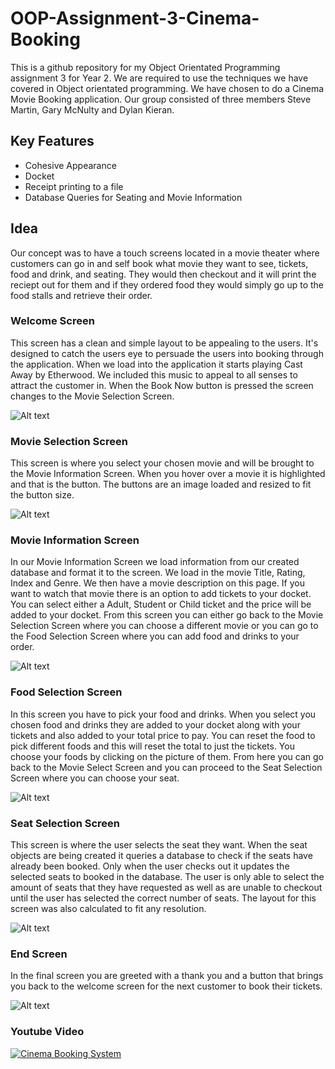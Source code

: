# OOP-Assignment-3-Cinema-Booking
This is a github repository for my Object Orientated Programming assignment 3 for Year 2. We are required to use the techniques we have covered in Object orientated programming. We have chosen to do a Cinema Movie Booking application. Our group consisted of three members Steve Martin, Gary McNulty and Dylan Kieran.

## Key Features
- Cohesive Appearance
- Docket
- Receipt printing to a file
- Database Queries for Seating and Movie Information

## Idea
Our concept was to have a touch screens located in a movie theater where customers can go in and self book what movie they want to see, tickets, food and drink, and seating. They would then checkout and it will print the reciept out for them and if they ordered food they would simply go up to the food stalls and retrieve their order. 

### Welcome Screen
This screen has a clean and simple layout to be appealing to the users. It's designed to catch the users eye to persuade the users into booking through the application. When we load into the application it starts playing Cast Away by Etherwood. We included this music to appeal to all senses to attract the customer in. When the Book Now button is pressed the screen changes to the Movie Selection Screen.

![Alt text](https://github.com/Superdizzy17/OOP-Assignment-3-Cinema-Booking/blob/master/ScreenShots/WelcomeScreen.PNG "Welcome Screen")

### Movie Selection Screen
This screen is where you select your chosen movie and will be brought to the Movie Information Screen. When you hover over a movie it is highlighted and that is the button. The buttons are an image loaded and resized to fit the button size.

![Alt text](https://github.com/Superdizzy17/OOP-Assignment-3-Cinema-Booking/blob/master/ScreenShots/MovieSelectScreen.PNG "Movie Selection Screen")

### Movie Information Screen
In our Movie Information Screen we load information from our created database and format it to the screen. We load in the movie Title, Rating, Index and Genre. We then have a movie description on this page. If you want to watch that movie there is an option to add tickets to your docket. You can select either a Adult, Student or Child ticket and the price will be added to your docket. From this screen you can either go back to the Movie Selection Screen where you can choose a different movie or you can go to the Food Selection Screen where you can add food and drinks to your order.

![Alt text](https://github.com/Superdizzy17/OOP-Assignment-3-Cinema-Booking/blob/master/ScreenShots/MovieInfoScreen.PNG "Movie Info Screen")

### Food Selection Screen
In this screen you have to pick your food and drinks. When you select you chosen food and drinks they are added to your docket along with your tickets and also added to your total price to pay. You can reset the food to pick different foods and this will reset the total to just the tickets. You choose your foods by clicking on the picture of them. From here you can go back to the Movie Select Screen and you can proceed to the Seat Selection Screen where you can choose your seat.

![Alt text](https://github.com/Superdizzy17/OOP-Assignment-3-Cinema-Booking/blob/master/ScreenShots/FoodAndDrinkSelection.PNG "Food Screen")

### Seat Selection Screen
This screen is where the user selects the seat they want. When the seat objects are being created it queries a database to check if the seats have already been booked. Only when the user checks out it updates the selected seats to booked in the database. The user is only able to  select the amount of seats that they have requested as well as are unable to checkout until the user has selected the correct number of seats. The layout for this screen was also calculated to fit any resolution.

![Alt text](https://github.com/Superdizzy17/OOP-Assignment-3-Cinema-Booking/blob/master/ScreenShots/ScreenSelectionScreen.PNG "Seat Selection Screen")

### End Screen
In the final screen you are greeted with a thank you and a button that brings you back to the welcome screen for the next customer to book their tickets.

![Alt text](https://github.com/Superdizzy17/OOP-Assignment-3-Cinema-Booking/blob/master/ScreenShots/EndScreen.PNG " EndScreen")

### Youtube Video
[![Cinema Booking System](https://github.com/Superdizzy17/OOP-Assignment-3-Cinema-Booking/blob/master/ScreenShots/WelcomeScreen.PNG)](https://www.youtube.com/watch?v=HjvRmHSvT8I)

